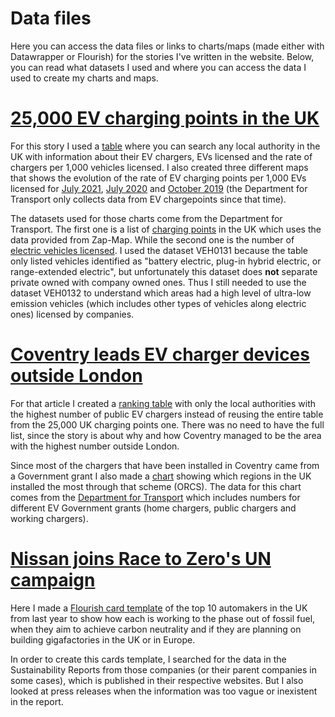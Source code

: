 # Data files

Here you can access the data files or links to charts/maps (made either with Datawrapper or Flourish) for the stories I've written in the website. Below, you can read what datasets I used and where you can access the data I used to create my charts and maps.

# <a href="https://joni-tourino.github.io/2030-ice-phase-out/the-uk-reached-25000-ev-public-charge-points-where-are-they.html" target="_blank">25,000 EV charging points in the UK</a>

For this story I used a <a href="https://datawrapper.dwcdn.net/IwELW/" target="_blank">table</a> where you can search any local authority in the UK with information about their EV chargers, EVs licensed and the rate of chargers per 1,000 vehicles licensed.
I also created three different maps that shows the evolution of the rate of EV charging points per 1,000 EVs licensed for <a href="https://datawrapper.dwcdn.net/lWlZQ/" target="_blank">July 2021</a>, <a href="https://datawrapper.dwcdn.net/U4Ma6/" target="_blank">July 2020</a> and <a href="https://datawrapper.dwcdn.net/pGox9/" target="_blank">October 2019</a> (the Department for Transport only collects data from EV chargepoints since that time).

The datasets used for those charts come from the Department for Transport. The first one is a list of <a href="https://www.gov.uk/government/statistics/electric-vehicle-charging-device-statistics-july-2021" target="_blank">charging points</a> in the UK which uses the data provided from Zap-Map. While the second one is the number of <a href="https://www.gov.uk/government/statistical-data-sets/all-vehicles-veh01" target="_blank">electric vehicles licensed</a>. I used the dataset VEH0131 because the table only listed vehicles identified as "battery electric, plug-in hybrid electric, or range-extended electric", but unfortunately this dataset does <b>not</b> separate private owned with company owned ones. Thus I still needed to use the dataset VEH0132 to understand which areas had a high level of ultra-low emission vehicles (which includes other types of vehicles along electric ones) licensed by companies.

# <a href="https://joni-tourino.github.io/2030-ice-phase-out/Coventry-leads-ev-chargers-outside-london.html" target="_blank">Coventry leads EV charger devices outside London</a>

For that article I created a <a href="https://datawrapper.dwcdn.net/OAiq2/" target="_blank">ranking table</a> with only the local authorities with the highest number of public EV chargers instead of reusing the entire table from the 25,000 UK charging points one. There was no need to have the full list, since the story is about why and how Coventry managed to be the area with the highest number outside London.

Since most of the chargers that have been installed in Coventry came from a Government grant I also made a <a href="https://public.flourish.studio/visualisation/7078676/" target="_blank">chart</a> showing which regions in the UK installed the most through that scheme (ORCS). The data for this chart comes from the <a href="https://www.gov.uk/government/collections/electric-vehicle-charging-infrastructure-statistics" target="_blank">Department for Transport</a> which includes numbers for different EV Government grants (home chargers, public chargers and working chargers).

# <a href="https://joni-tourino.github.io/2030-ice-phase-out/Nissan-joins-Race-to-Zero-campaign.html" target="_blank">Nissan joins Race to Zero's UN campaign</a>

Here I made a <a href="https://public.flourish.studio/visualisation/6736713/" target="_blank">Flourish card template</a> of the top 10 automakers in the UK from last year to show how each is working to the phase out of fossil fuel, when they aim to achieve carbon neutrality and if they are planning on building gigafactories in the UK or in Europe.

In order to create this cards template, I searched for the data in the Sustainability Reports from those companies (or their parent companies in some cases), which is published in their respective websites. But I also looked at press releases when the information was too vague or inexistent in the report.
